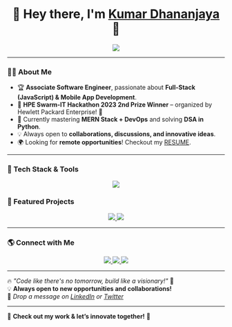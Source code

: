 <h1 align="center">🚀 Hey there, I'm <a href="https://www.linkedin.com/in/kumardhananjaya/" target="_blank"> Kumar Dhananjaya </a> 👋</h1>

<p align="center">
  <img src="https://readme-typing-svg.herokuapp.com?font=Fira+Code&weight=600&size=22&pause=1000&color=36BCF7&width=700&lines=💻+Associate+Software+Engineer+|+Full-Stack+Developer+🚀;🔥+Passionate+about+Tech,+Code,+and+Trading+🔥;💡+Building+Scalable+Web+and+Mobile+Apps+💡;🚀+Always+Learning+and+Innovating+🚀" />
</p>

---

### 👨‍💻 About Me
- 🏆 **Associate Software Engineer**, passionate about **Full-Stack (JavaScript) & Mobile App Development**.
- 🏅 **HPE Swarm-IT Hackathon 2023 2nd Prize Winner** – organized by Hewlett Packard Enterprise! 🚀
- 📖 Currently mastering **MERN Stack + DevOps** and solving **DSA in Python**.
- 💡 Always open to **collaborations, discussions, and innovative ideas**.
- 🌍 Looking for **remote opportunities**! Checkout my [RESUME](https://tinyurl.com/KumarDhananjaya).  
---

### 🔧 Tech Stack & Tools
<p align="center">
  <img src="https://skillicons.dev/icons?i=html,css,js,ts,react,nextjs,redux,tailwind,nodejs,express,mongodb,mysql,flutter,dart,java,cpp,python,docker,firebase,git,github,linux,aws" />
</p>

### 🚀 Featured Projects  
<p align="center">
  <a href="https://github.com/KumarDhananjaya/ConnectX">
    <img src="https://github-readme-stats.vercel.app/api/pin/?username=KumarDhananjaya&repo=ConnectX&theme=radical" />
  </a>
  <a href="https://github.com/KumarDhananjaya/Portfolio">
    <img src="https://github-readme-stats.vercel.app/api/pin/?username=KumarDhananjaya&repo=Portfolio&theme=radical" />
  </a>
</p>

---

### 🌎 Connect with Me  
<p align="center">
  <a href="https://www.linkedin.com/in/kumardhananjaya/" target="_blank">
    <img src="https://img.shields.io/badge/LinkedIn-0077B5?style=for-the-badge&logo=linkedin&logoColor=white" />
  </a>
  <a href="https://twitter.com/SKumarDhananjay" target="_blank">
    <img src="https://img.shields.io/badge/Twitter-1DA1F2?style=for-the-badge&logo=twitter&logoColor=white" />
  </a>
  <a href="https://www.instagram.com/kumar.dhananjay_/">
    <img src="https://img.shields.io/badge/Instagram-E4405F?style=for-the-badge&logo=instagram&logoColor=white" />
  </a>
</p>

---

🔥 *"Code like there's no tomorrow, build like a visionary!"* 🚀  
💡 **Always open to new opportunities and collaborations!**  
💬 *Drop a message on [LinkedIn](https://www.linkedin.com/in/kumardhananjaya/) or [Twitter](https://twitter.com/SKumarDhananjay)*  

---

👀 **Check out my work & let’s innovate together!** 🚀
